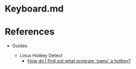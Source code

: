 # Keyboard.md

# References

* Guides

  * Linux Hotkey Detect
    * [How do I find out what program 'owns' a hotkey?](https://unix.stackexchange.com/questions/261371/how-do-i-find-out-what-program-owns-a-hotkey)
